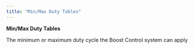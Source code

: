 ```yaml
---
title: "Min/Max Duty Tables"
---
```


**Min/Max Duty Tables**


The minimum or maximum duty cycle the Boost Control system can apply
